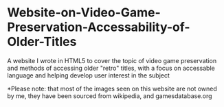 # Website-on-Video-Game-Preservation-Accessability-of-Older-Titles
A website I wrote in HTML5 to cover the topic of video game preservation and methods of accessing older "retro" titles, with a focus on accessable language and helping develop user interest in the subject

*Please note: that most of the images seen on this website are not owned by me, they have been sourced from wikipedia, and gamesdatabase.org
